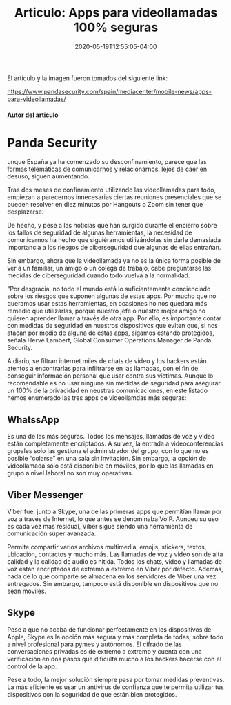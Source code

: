 ﻿---
date: 2020-05-19T12:55:05-04:00
description: "Articulo de Mariella Lindao"
featured_image: "/images/mundoML.jpg"
tags: []
title: "Articulo: Apps para videollamadas 100% seguras"
disable_share: false
---

El articulo y la imagen fueron tomados del siguiente link:

https://www.pandasecurity.com/spain/mediacenter/mobile-news/apps-para-videollamadas/

#### Autor del articulo

# Panda Security


unque España ya ha comenzado su desconfinamiento, parece que las formas telemáticas de comunicarnos y relacionarnos, lejos de caer en desuso, siguen aumentando.

Tras dos meses de confinamiento utilizando las videollamadas para todo, empiezan a parecernos innecesarias ciertas reuniones presenciales que se pueden resolver en diez minutos por Hangouts o Zoom sin tener que desplazarse.

De hecho, y pese a las noticias que han surgido durante el encierro sobre los fallos de seguridad de algunas herramientas, la necesidad de comunicarnos ha hecho que siguiéramos utilizándolas sin darle demasiada importancia a los riesgos de ciberseguridad que algunas de ellas entrañan.

Sin embargo, ahora que la videollamada ya no es la única forma posible de ver a un familiar, un amigo o un colega de trabajo, cabe preguntarse las medidas de ciberseguridad cuando todo vuelva a la normalidad.

“Por desgracia, no todo el mundo está lo suficientemente concienciado sobre los riesgos que suponen algunas de estas apps. Por mucho que no queramos usar estas herramientas, en ocasiones no nos quedará más remedio que utilizarlas, porque nuestro jefe o nuestro mejor amigo no quieren aprender llamar a través de otra app.  Por ello, es importante contar con medidas de seguridad en nuestros dispositivos que eviten que, si nos atacan por medio de alguna de estas apps, sigamos estando protegidos, señala Hervé Lambert, Global Consumer Operations Manager de Panda Security.

A diario, se filtran internet miles de chats de vídeo y los hackers están atentos a encontrarlas para infiltrarse en las llamadas, con el fin de conseguir información personal que usar contra sus víctimas. Aunque lo recomendable es no usar ninguna sin medidas de seguridad para asegurar un 100% de la privacidad en neustras comunicaciones, en este listado hemos enumerado las tres apps de videollamdas más seguras:

## WhatssApp

Es una de las más seguras. Todos los mensajes, llamadas de voz y  vídeo están completamente encriptados. A su vez, la entrada a  videoconferencias grupales solo las gestiona el administrador del grupo, con lo que no es posible “colarse” en una sala sin invitación. Sin embargo, la opción de videollamada sólo está disponible en móviles, por lo que las llamadas en grupo a nivel laboral no son muy operativas.

## Viber Messenger

Viber fue, junto a Skype, una de las primeras apps que permitían llamar por voz a través de Internet, lo que antes se denominaba VoIP. Aunqeu su uso es cada vez más residual, Viber sigue siendo una herramienta de comunicación súper avanzada.

Permite compartir varios archivos multimedia, emojis, stickers, textos, ubicación, contactos y mucho más. Las llamadas de voz y video son de alta calidad y la calidad de audio es nítida. Todos los chats, video y llamadas de voz están encriptados de extremo a extremo en Viber por defecto. Además, nada de lo que comparte se almacena en los servidores de Viber una vez entregados. Sin embargo, tampoco está disponible en dispositivos que no sean móviles.

## Skype

Pese a que no acaba de funcionar perfectamente en los dispositivos de Apple, Skype es la opción más segura y más completa de todas, sobre todo a nivel profesional para pymes y autónomos. El cifrado de las conversaciones privadas es de extremo a extremo y cuenta con una verificación en dos pasos que dificulta mucho a los hackers hacerse con el control de la app.

Pese a todo, la mejor solución siempre pasa por tomar medidas preventivas. La más eficiente es usar un antivirus de confianza que te permita utilizar tus dispositivos con la seguridad de que están bien protegidos.